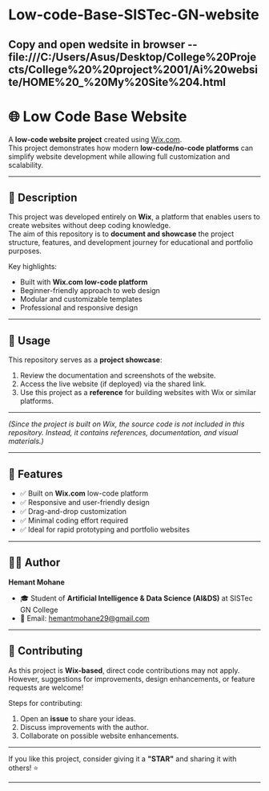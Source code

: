 # Low-code-Base-SISTec-GN-website
## Copy and open wedsite in browser -- file:///C:/Users/Asus/Desktop/College%20Projects/College%20%20project%2001/Ai%20website/HOME%20_%20My%20Site%204.html

# 🌐 Low Code Base Website

A **low-code website project** created using [Wix.com](https://www.wix.com/).  
This project demonstrates how modern **low-code/no-code platforms** can simplify website development while allowing full customization and scalability.

---

## 📖 Description

This project was developed entirely on **Wix**, a platform that enables users to create websites without deep coding knowledge.  
The aim of this repository is to **document and showcase** the project structure, features, and development journey for educational and portfolio purposes.

Key highlights:
- Built with **Wix.com low-code platform**  
- Beginner-friendly approach to web design  
- Modular and customizable templates  
- Professional and responsive design  

---

## 🚀 Usage

This repository serves as a **project showcase**:  
1. Review the documentation and screenshots of the website.  
2. Access the live website (if deployed) via the shared link.  
3. Use this project as a **reference** for building websites with Wix or similar platforms.  

---


*(Since the project is built on Wix, the source code is not included in this repository. Instead, it contains references, documentation, and visual materials.)*

---

## 🎯 Features

- ✅ Built on **Wix.com** low-code platform  
- ✅ Responsive and user-friendly design  
- ✅ Drag-and-drop customization  
- ✅ Minimal coding effort required  
- ✅ Ideal for rapid prototyping and portfolio websites  

---

## 👨‍💻 Author

**Hemant Mohane**  
- 🎓 Student of **Artificial Intelligence & Data Science (AI&DS)** at SISTec GN College  
- 📧 Email: [hemantmohane29@gmail.com](mailto:hemantmohane29@gmail.com)  

---

## 🤝 Contributing

As this project is **Wix-based**, direct code contributions may not apply. However, suggestions for improvements, design enhancements, or feature requests are welcome!  

Steps for contributing:  
1. Open an **issue** to share your ideas.  
2. Discuss improvements with the author.  
3. Collaborate on possible website enhancements.  

---

If you like this project, consider giving it a **"STAR"** and sharing it with others! ⭐

---
